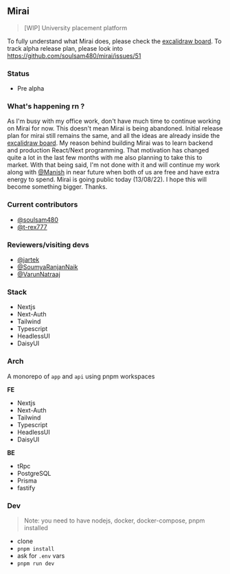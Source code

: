 ## Mirai
> [WIP] University placement platform

To fully understand what Mirai does, please check the [excalidraw board](./mirai-platform.excalidraw). To track alpha release plan, please look into https://github.com/soulsam480/mirai/issues/51

### Status
- Pre alpha

### What's happening rn ?
As I'm busy with my office work, don't have much time to continue working on Mirai for now. This doesn't mean Mirai is being abandoned. Initial release plan for mirai still remains the same, and all the ideas are already inside the [excalidraw board](./mirai-platform.excalidraw). My reason behind building Mirai was to learn backend and production React/Next programming. That motivation has changed quite a lot in the last few months with me also planning to take this to market. With that being said, I'm not done with it and will continue my work along with [@Manish](https://github.com/t-rex777) in near future when both of us are free and have extra energy to spend. Mirai is going public today (13/08/22). I hope this will become something bigger. Thanks.


### Current contributors
- [@soulsam480](https://github.com/soulsam480)
- [@t-rex777](https://github.com/t-rex777)

### Reviewers/visiting devs
- [@jartek](https://github.com/jartek)
- [@SoumyaRanjanNaik](https://github.com/SoumyaRanjanNaik)
- [@VarunNatraaj](https:/github.com/VarunNatraaj)

### Stack
- Nextjs
- Next-Auth
- Tailwind
- Typescript
- HeadlessUI
- DaisyUI

### Arch
A monorepo of `app` and `api` using pnpm workspaces

__FE__
- Nextjs
- Next-Auth
- Tailwind
- Typescript
- HeadlessUI
- DaisyUI

__BE__
- tRpc
- PostgreSQL
- Prisma
- fastify

### Dev

> Note: you need to have nodejs, docker, docker-compose, pnpm installed

- clone
- `pnpm install`
- ask for `.env` vars
- `pnpm run dev`
